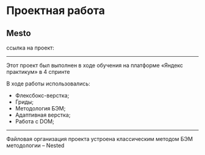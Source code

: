 # Проектная работа 
## Mesto
ссылка на проект: 
___

Этот проект был выполнен в ходе обучения на платформе «Яндекс практикум» в 4 спринте

В ходе работы использовались:
- Флексбокс-верстка;
- Гриды;
- Методология БЭМ;
- Адаптивная верстка;
- Работа с DOM;
***

Файловая организация проекта устроена классическим методом БЭМ методологии – Nested



